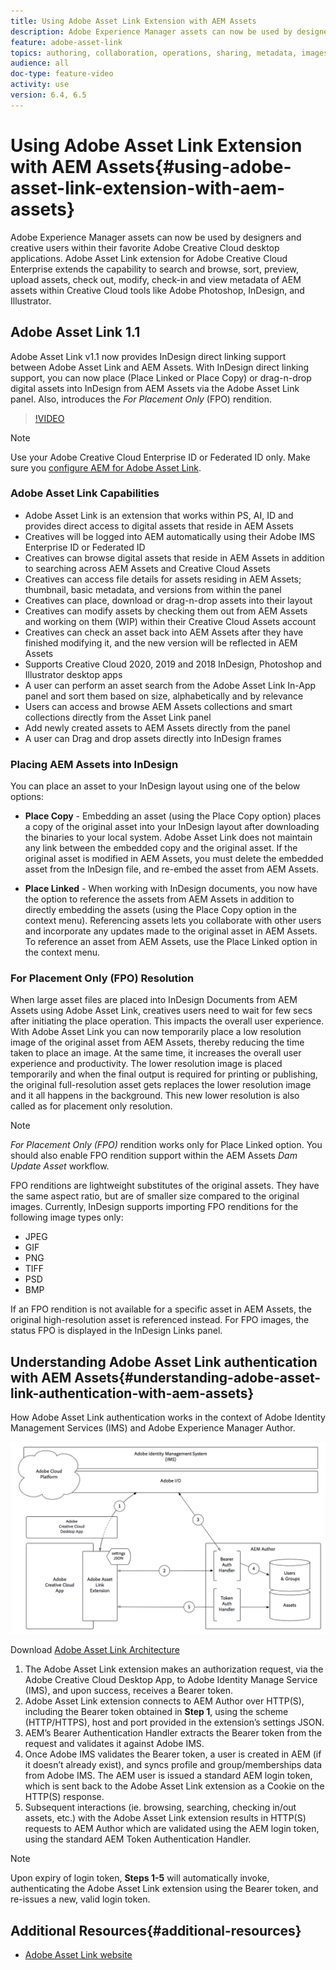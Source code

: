 ```yaml
---
title: Using Adobe Asset Link Extension with AEM Assets
description: Adobe Experience Manager assets can now be used by designers and creative users within their favorite Adobe Creative Cloud desktop applications. Adobe Asset Link extension for Adobe Creative Cloud Enterprise extends the capability to search and browse, sort, preview, upload assets, check out, modify, check-in and view metadata of AEM assets within Creative Cloud tools like Adobe Photoshop, InDesign, and Illustrator. 
feature: adobe-asset-link
topics: authoring, collaboration, operations, sharing, metadata, images
audience: all
doc-type: feature-video
activity: use
version: 6.4, 6.5
---
```


# Using Adobe Asset Link Extension with AEM Assets{#using-adobe-asset-link-extension-with-aem-assets}

Adobe Experience Manager assets can now be used by designers and creative users within their favorite Adobe Creative Cloud desktop applications. Adobe Asset Link extension for Adobe Creative Cloud Enterprise extends the capability to search and browse, sort, preview, upload assets, check out, modify, check-in and view metadata of AEM assets within Creative Cloud tools like Adobe Photoshop, InDesign, and Illustrator.


## Adobe Asset Link 1.1

Adobe Asset Link v1.1 now provides InDesign direct linking support between Adobe Asset Link and AEM Assets. With InDesign direct linking support, you can now place (Place Linked or Place Copy) or drag-n-drop digital assets into InDesign from AEM Assets via the Adobe Asset Link panel. Also, introduces the *For Placement Only* (FPO) rendition.

>[!VIDEO](https://video.tv.adobe.com/v/28988/?quality=12&learn=on)

>[!NOTE]
>
>Use your Adobe Creative Cloud Enterprise ID or Federated ID only. Make sure you [configure AEM for Adobe Asset Link](https://helpx.adobe.com/enterprise/using/configure-aem-for-aal-prerelease.html).


### Adobe Asset Link Capabilities

* Adobe Asset Link is an extension that works within PS, AI, ID and provides direct access to digital assets that reside in AEM Assets  
* Creatives will be logged into AEM automatically using their Adobe IMS Enterprise ID or Federated ID
* Creatives can browse digital assets that reside in AEM Assets in addition to searching across AEM Assets and Creative Cloud Assets
* Creatives can access file details for assets residing in AEM Assets; thumbnail, basic metadata, and versions from within the panel
* Creatives can place, download or drag-n-drop assets into their layout
* Creatives can modify assets by checking them out from AEM Assets and working on them (WIP) within their Creative Cloud Assets account
* Creatives can check an asset back into AEM Assets after they have finished modifying it, and the new version will be reflected in AEM Assets
* Supports Creative Cloud 2020, 2019 and 2018 InDesign, Photoshop and Illustrator desktop apps
* A user can perform an asset search from the Adobe Asset Link In-App panel and sort them based on size, alphabetically and by relevance
* Users can access and browse AEM Assets collections and smart collections directly from the Asset Link panel
* Add newly created assets to AEM Assets directly from the panel
* A user can Drag and drop assets directly into InDesign frames

### Placing AEM Assets into InDesign

You can place an asset to your InDesign layout using one of the below options:

* **Place Copy** - Embedding an asset (using the Place Copy option) places a copy of the original asset into your InDesign layout after downloading the binaries to your local system. Adobe Asset Link does not maintain any link between the embedded copy and the original asset. If the original asset is modified in AEM Assets, you must delete the embedded asset from the InDesign file, and re-embed the asset from AEM Assets.

* **Place Linked** - When working with InDesign documents, you now have the option to reference the assets from AEM Assets in addition to directly embedding the assets (using the Place Copy option in the context menu). Referencing assets lets you collaborate with other users and incorporate any updates made to the original asset in AEM Assets. To reference an asset from AEM Assets, use the Place Linked option in the context menu.

### For Placement Only (FPO) Resolution

When large asset files are placed into InDesign Documents from AEM Assets using Adobe Asset Link, creatives users need to wait for few secs after initiating the place operation. This impacts the overall user experience. With Adobe Asset Link you can now temporarily place a low resolution image of the original asset from AEM Assets, thereby reducing the time taken to place an image. At the same time, it increases the overall user experience and productivity. The lower resolution image is placed temporarily and when the final output is required for printing or publishing, the original full-resolution asset gets replaces the lower resolution image and it all happens in the background. This new lower resolution is also called as for placement only resolution.

>[!NOTE]
>
> *For Placement Only (FPO)* rendition works only for Place Linked option. You should also enable FPO rendition support within the AEM Assets *Dam Update Asset* workflow.

FPO renditions are lightweight substitutes of the original assets. They have the same aspect ratio, but are of smaller size compared to the original images. Currently, InDesign supports importing FPO renditions for the following image types only:

* JPEG
* GIF
* PNG
* TIFF
* PSD
* BMP

If an FPO rendition is not available for a specific asset in AEM Assets, the original high-resolution asset is referenced instead. For FPO images, the status FPO is displayed in the InDesign Links panel.



## Understanding Adobe Asset Link authentication with AEM Assets{#understanding-adobe-asset-link-authentication-with-aem-assets}

How Adobe Asset Link authentication works in the context of Adobe Identity Management Services (IMS) and Adobe Experience Manager Author.

![Adobe Asset Link Architecture](assets/adobe-asset-link-article-understand.png)

Download [Adobe Asset Link Architecture](assets/adobe-asset-link-article-understand-1.png)

1. The Adobe Asset Link extension makes an authorization request, via the Adobe Creative Cloud Desktop App, to Adobe Identity Manage Service (IMS), and upon success, receives a Bearer token.
2. Adobe Asset Link extension connects to AEM Author over HTTP(S), including the Bearer token obtained in **Step 1**, using the scheme (HTTP/HTTPS), host and port provided in the extension’s settings JSON.
3. AEM’s Bearer Authentication Handler extracts the Bearer token from the request and validates it against Adobe IMS.
4. Once Adobe IMS validates the Bearer token, a user is created in AEM (if it doesn’t already exist), and syncs profile and group/memberships data from Adobe IMS. The AEM user is issued a standard AEM login token, which is sent back to the Adobe Asset Link extension as a Cookie on the HTTP(S) response.
5. Subsequent interactions (ie. browsing, searching, checking in/out assets, etc.) with the Adobe Asset Link extension results in HTTP(S) requests to AEM Author which are validated using the AEM login token, using the standard AEM Token Authentication Handler.

>[!NOTE]
>
>Upon expiry of login token, **Steps 1-5** will automatically invoke, authenticating the Adobe Asset Link extension using the Bearer token, and re-issues a new, valid login token.

## Additional Resources{#additional-resources}

* [Adobe Asset Link website](https://www.adobe.com/creativecloud/business/enterprise/adobe-asset-link.html)
